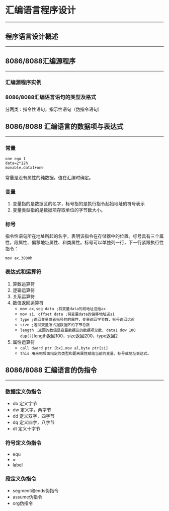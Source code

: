 # 汇编语言程序设计
----
## 程序语言设计概述
----
## 8086/8088汇编源程序
----
### 汇编源程序实例

### 8086/8088汇编语言语句的类型及格式

分两类：指令性语句，指示性语句（伪指令语句）

## 8086/8088 汇编语言的数据项与表达式
----
### 常量
```
one equ 1
data=2*12h
movable,data1+one
```
常量是没有属性的纯数据，值在汇编时确定。

### 变量
1. 变量指的是数据区的名字，标号指的是执行指令起始地址的符号表示
2. 变量类型指的是数据项存取单位的字节数大小。

### 标号
指令性语句所在地址所起的名字，表明该指令在存储器中的位置。标号具有三个属性，段属性、偏移地址属性、和类属性。标号可以单独列一行，下一行紧跟执行性指令：
```subrout:
mov ax,3000h
```

### 表达式和运算符

1. 算数运算符
2. 逻辑运算符
3. 关系运算符
4. 数值返回运算符
	* `mov ax,seg data ;将变量data的段地址送给ax`
	* `mov si, offset data ;将变量data的偏移地址送si`
	* `type ;返回变量或者标号的的属性，变量返回字节数，标号返回远近`
 	* `size ;返回变量所占据数据区的字节总数`
	* `length ;返回的数值是变量数据区的数据项总数, data1 dow 100 dup(?)`length返回100，size返回200，type返回2
5. 属性运算符
	* `call dword ptr [bx],mov al,byte ptr[si]`
	* `this 用来吧后面指定的类型和距离属性赋给当前的变量，标号或地址表达式。`

## 8086/8088 汇编语言的伪指令
----
### 数据定义伪指令
* db 定义字节
* dw 定义字，两字节
* dd 定义双字，四字节
* dq 定义四字，八字节
* dt 定义十字节

###  符号定义伪指令

* equ
* =
* label

### 段定义伪指令
* segment和ends伪指令
* assume伪指令
* org伪指令


